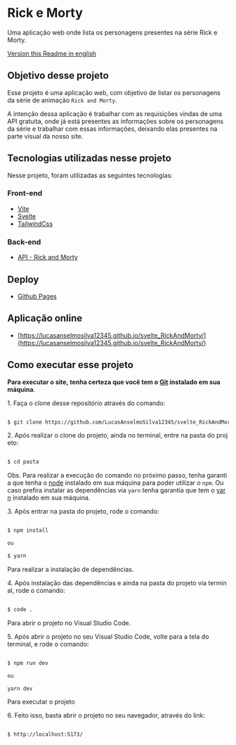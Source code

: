 # Rick e Morty

Uma aplicação web onde lista os personagens presentes na série Rick e Morty.

[Version this Readme in english](https://github.com/LucasAnselmoSilva12345/svelte_RickAndMorty/blob/master/README-en.md)

## Objetivo desse projeto
Esse projeto é uma aplicação web, com objetivo de listar os personagens da série de animação `Rick and Morty`.

A intenção dessa aplicação é trabalhar com as requisições vindas de uma API gratuita, onde já está presentes as informações sobre os personagens da série e trabalhar com essas informações, deixando elas presentes na parte visual da nosso site.

## Tecnologias utilizadas nesse projeto

Nesse projeto, foram utilizadas as seguintes tecnologias:

### Front-end
- [Vite](https://vitejs.dev/)
- [Svelte](https://svelte.dev/)
- [TailwindCss](https://tailwindcss.com/)

### Back-end

- [API - Rick and Morty](https://rickandmortyapi.com/)

## Deploy

- [Github Pages](https://pages.github.com/)

## Aplicação online

- [https://lucasanselmosilva12345.github.io/svelte_RickAndMorty/](https://lucasanselmosilva12345.github.io/svelte_RickAndMorty/)

## Como executar esse projeto

**Para executar o site, tenha certeza que você tem o [Git](https://git-scm.com/) instalado em sua máquina**.

1. Faça o clone desse repositório através do comando:

```sh

$ git clone https://github.com/LucasAnselmoSilva12345/svelte_RickAndMorty

```

2. Após realizar o clone do projeto, ainda no terminal, entre na pasta do projeto:

```sh

$ cd pasta

```

Obs. Para realizar a execução do comando no próximo passo, tenha garantia que tenha o [node](https://nodejs.org/en/) instalado em sua máquina para poder utilizar o `npm`. Ou caso prefira instalar as dependências via `yarn` tenha garantia que tem o [yarn](https://yarnpkg.com/) instalado em sua máquina.

3. Após entrar na pasta do projeto, rode o comando:

```sh

$ npm install

ou

$ yarn

```

Para realizar a instalação de dependências.

4. Após instalação das dependências e ainda na pasta do projeto via terminal, rode o comando:

```sh

$ code .

```

Para abrir o projeto no Visual Studio Code.

5. Após abrir o projeto no seu Visual Studio Code, volte para a tela do terminal, e rode o comando:

```sh

$ npm run dev

ou

yarn dev

```

Para executar o projeto

6. Feito isso, basta abrir o projeto no seu navegador, através do link:

```sh

$ http://localhost:5173/

```

